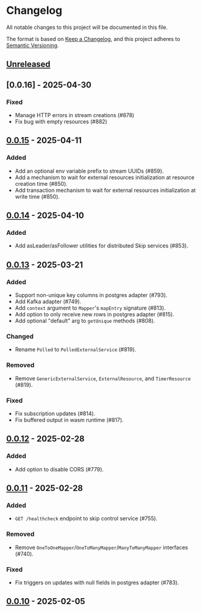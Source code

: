 # Changelog

All notable changes to this project will be documented in this file.

The format is based on [Keep a Changelog](https://keepachangelog.com/en/1.1.0/),
and this project adheres to [Semantic Versioning](https://semver.org/spec/v2.0.0.html).

## [Unreleased]

## [0.0.16] - 2025-04-30

### Fixed
- Manage HTTP errors in stream creations (#878)
- Fix bug with empty resources (#882)

## [0.0.15] - 2025-04-11

### Added
- Add an optional env variable prefix to stream UUIDs (#859).
- Add a mechanism to wait for external resources initialization at resource creation time (#850).
- Add transaction mechanism to wait for external resources initialization at write time (#850).

## [0.0.14] - 2025-04-10

### Added
- Add asLeader/asFollower utilities for distributed Skip services (#853).

## [0.0.13] - 2025-03-21

### Added
- Support non-unique key columns in postgres adapter (#793).
- Add Kafka adapter (#749).
- Add `context` argument to `Mapper`'s `mapEntry` signature (#813).
- Add option to only receive new rows in postgres adapter (#815).
- Add optional "default" arg to `getUnique` methods (#808).

### Changed
- Rename `Polled` to `PolledExternalService` (#819).

### Removed
- Remove `GenericExternalService`, `ExternalResource`, and
  `TimerResource` (#819).

### Fixed
- Fix subscription updates (#814).
- Fix buffered output in wasm runtime (#817).

## [0.0.12] - 2025-02-28

### Added
- Add option to disable CORS (#779).

## [0.0.11] - 2025-02-28

### Added
- `GET /healthcheck` endpoint to skip control service (#755).

### Removed
- Remove `OneToOneMapper`/`OneToManyMapper`/`ManyToManyMapper`
  interfaces (#740).

### Fixed
- Fix triggers on updates with null fields in postgres adapter (#783).

## [0.0.10] - 2025-02-05

[unreleased]: https://github.com/skiplabs/skip/compare/v0.0.15...HEAD
[0.0.15]: https://github.com/skiplabs/skip/compare/v0.0.14...v0.0.15
[0.0.14]: https://github.com/skiplabs/skip/compare/v0.0.13...v0.0.14
[0.0.13]: https://github.com/skiplabs/skip/compare/v0.0.12...v0.0.13
[0.0.12]: https://github.com/skiplabs/skip/compare/v0.0.11...v0.0.12
[0.0.11]: https://github.com/skiplabs/skip/compare/v0.0.10...v0.0.11
[0.0.10]: https://github.com/skiplabs/skip/releases/tag/v0.0.10
